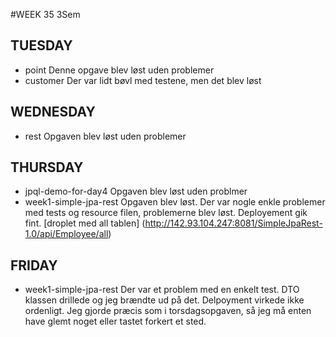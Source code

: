 #WEEK 35 3Sem

## TUESDAY
  * point
    Denne opgave blev løst uden problemer
  * customer
    Der var lidt bøvl med testene, men det blev løst
    
## WEDNESDAY
  * rest
    Opgaven blev løst uden problemer

## THURSDAY
  * jpql-demo-for-day4
    Opgaven blev løst uden problmer
  * week1-simple-jpa-rest
    Opgaven blev løst. Der var nogle enkle problemer med tests og resource filen, problemerne blev løst.
    Deployement gik fint. [droplet med all tablen] (http://142.93.104.247:8081/SimpleJpaRest-1.0/api/Employee/all) 
    
## FRIDAY
  * week1-simple-jpa-rest
    Der var et problem med en enkelt test.
    DTO klassen drillede og jeg brændte ud på det.
    Delpoyment virkede ikke ordenligt. Jeg gjorde præcis som i torsdagsopgaven, så jeg må enten have glemt noget eller tastet forkert et sted.
